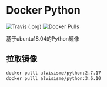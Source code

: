 # Docker Python

![Travis (.org)](https://img.shields.io/travis/alvisisme/docker-python)
![Docker Pulls](https://img.shields.io/docker/pulls/alvisisme/python)

基于ubuntu18.04的Python镜像

## 拉取镜像

```bash
docker pulll alvisisme/python:2.7.17
docker pulll alvisisme/python:3.6.10
```